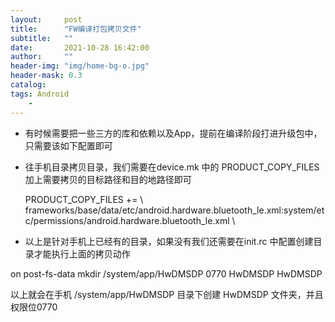 ```yaml
---
layout:     post
title:      "FW编译打包拷贝文件"
subtitle:   ""
date:       2021-10-28 16:42:00
author:     ""
header-img: "img/home-bg-o.jpg"
header-mask: 0.3
catalog:
tags: Android
    -
---
```



- 有时候需要把一些三方的库和依赖以及App，提前在编译阶段打进升级包中，只需要该如下配置即可



- 往手机目录拷贝目录，我们需要在device.mk 中的 PRODUCT_COPY_FILES  加上需要拷贝的目标路径和目的地路径即可

  PRODUCT_COPY_FILES += \ frameworks/base/data/etc/android.hardware.bluetooth_le.xml:system/etc/permissions/android.hardware.bluetooth_le.xml \



- 以上是针对手机上已经有的目录，如果没有我们还需要在init.rc 中配置创建目录才能执行上面的拷贝动作


on post-fs-data
    mkdir /system/app/HwDMSDP 0770 HwDMSDP  HwDMSDP


以上就会在手机 /system/app/HwDMSDP 目录下创建 HwDMSDP 文件夹，并且权限位0770
